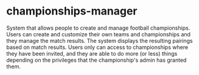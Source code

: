 # championships-manager
System that allows people to create and manage football championships. Users can create and customize their own teams and championships and they manage the match results. The system displays the resulting pairings based on match results. Users only can access to championships where they have been invited, and they are able to do more (or less) things depending on the privileges that the championship's admin has granted them.

